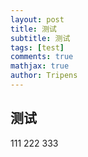 ```yaml
---
layout: post
title: 测试
subtitle: 测试
tags: [test]
comments: true
mathjax: true
author: Tripens
---
```


## 测试

111
222
333